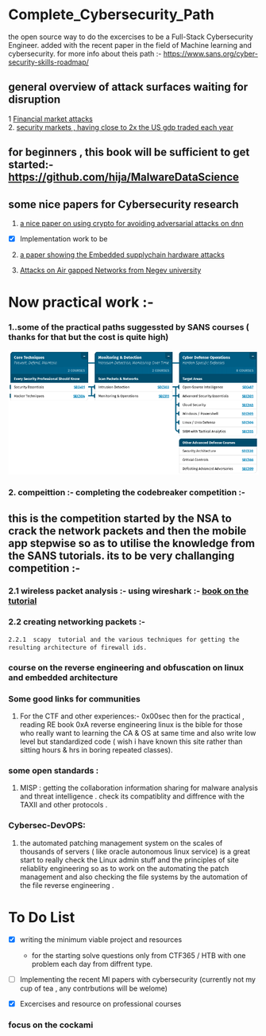 # Complete_Cybersecurity_Path
the open source way to  do the excercises to be a Full-Stack Cybersecurity Engineer. added with the recent paper in the field of Machine learning and cybersecurity. for more info about theis path :- https://www.sans.org/cyber-security-skills-roadmap/
## general overview of attack surfaces waiting for disruption 
1 [Financial market attacks](https://www.swift.com/resource/how-cyber-attackers-could-target-worlds-financial-markets)
<br>2. [security markets , having close to 2x the US gdp traded each year ](https://www.issanet.org/e/pdf/2018-10_ISSA_Cyber_Risk_in_Securities_Services.pdf)

## for beginners , this book  will be sufficient to get started:-  https://github.com/hija/MalwareDataScience

## some nice papers for  Cybersecurity research 
1.  [a nice paper on using crypto for avoiding adversarial attacks on  dnn](https://arxiv.org/pdf/1809.01715.pdf)
  - [X] Implementation work to be 
   
2. [a  paper showing the Embedded supplychain  hardware  attacks ](https://arxiv.org/abs/1812.02770)

3. [Attacks on Air gapped  Networks  from Negev university ](https://i.blackhat.com/us-18/Wed-August-8/us-18-Guri-AirGap.pdf)

# Now practical  work :- 
### 1..some of the practical paths suggessted by SANS courses ( thanks for that  but the cost is quite high)

![alt text](https://raw.githubusercontent.com/GrandGarcon/Complete_Cybersecurity_Path/master/Docs/Screenshot%20from%202019-09-22%2022-49-57.png)


### 2. compeittion :-  completing the codebreaker competition :- 
this is the competition started by the NSA to crack the network packets  and then the mobile app stepwise so as to utilise the knowledge from the SANS tutorials. its to be very challanging competition :- 
  - 

### 2.1 wireless packet analysis :- using wireshark :- [book on the tutorial](http://index-of.es/Varios-2/Practical%20Packet%20Analysis%20Using%20Wireshark%20to%20Solve%20Real%20World%20Problems.pdf)
  
  
  
  ### 2.2 creating networking packets :- 

    2.2.1  scapy  tutorial and the various techniques for getting the resulting architecture of firewall ids.


### course on the reverse engineering and obfuscation on linux and embedded architecture 



### Some good links for communities 
1. For the CTF and other experiences:- 0x00sec
then for the practical , reading RE book 0xA reverse engineering linux is the bible for those who really want to learning the CA & OS at same time and also write low level but standardized code ( wish i have known this site rather than sitting hours & hrs in boring repeated classes).



### some open standards :
1. MISP : getting the collaboration information sharing  for malware analysis and threat intelligence . check its compatiblity and diffrence with the TAXII and other protocols .


###  Cybersec-DevOPS: 
1. the automated patching management system on the scales of thousands of servers ( like oracle autonomous linux service) is a great start to really check the  Linux admin stuff and the principles of site reliablity engineering so as to work on the automating the patch management and also checking the file systems  by the automation of the file reverse engineering . 


# To Do List

- [X] writing the minimum viable project and resources
  - for the starting solve questions only from CTF365 / HTB  with one problem each day from diffrent type.
  

- [ ] Implementing the recent Ml papers with cybersecurity (currently not my cup of tea , any contrbutions will be welome)
- [X]  Excercises and resource on professional courses 

###  focus on the cockami 
